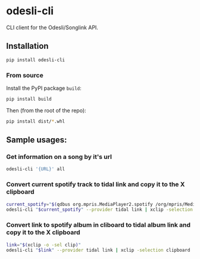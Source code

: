# odesli-cli

CLI client for the Odesli/Songlink API.

## Installation

```bash
pip install odesli-cli
```

### From source

Install the PyPI package `build`:
```bash
pip install build
```

Then (from the root of the repo):
```bash
pip install dist/*.whl
```

## Sample usages:

### Get information on a song by it's url
```bash
odesli-cli '{URL}' all
```

### Convert current spotify track to tidal link and copy it to the X clipboard
```bash
current_spotify="$(qdbus org.mpris.MediaPlayer2.spotify /org/mpris/MediaPlayer2 org.mpris.MediaPlayer2.Player.Metadata | grep xesam:url |  awk '{print $2}')"
odesli-cli "$current_spotify" --provider tidal link | xclip -selection clipboard
```

### Convert link to spotify album in cliboard to tidal album link and copy it to the X clipboard
```bash
link="$(xclip -o -sel clip)"
odesli-cli "$link" --provider tidal link | xclip -selection clipboard
```
